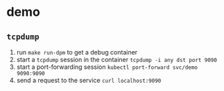 <!-- SPDX-License-Identifier: MIT -->

# demo

## `tcpdump`

1. run `make run-dpm` to get a debug container
2. start a `tcpdump` session in the container `tcpdump -i any dst port 9090`
3. start a port-forwarding session `kubectl port-forward svc/demo 9090:9090`
4. send a request to the service `curl localhost:9090`

